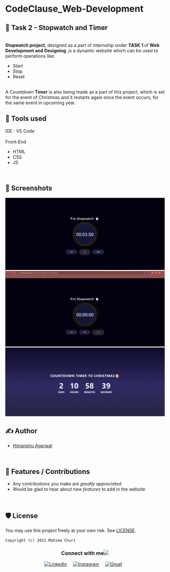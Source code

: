 # CodeClause_Web-Development
## 📖 Task 2 - Stopwatch and Timer

<br><b>Stopwatch project</b>, designed as a part of internship under <b> TASK 1 </b> of<b> Web Development and Designing </b>,is a dynamic website which can be used to perform operations like:
<ul>
  <li>Start</li>
  <li>Stop</li>
  <li>Reset</li>
</ul>
<br>
A Countdown <b>Timer</b> is also being made as a part of this project, which is set for the event of Christmas and it restarts again once the event occurs, for the same event in upcoming year.

## 📓 Tools used
IDE : VS Code <br><br>
Front-End
<ul>
  <li>HTML</li>
  <li>CSS</li>
  <li>JS</li>
</ul>


<br>

## 👀 Screenshots

<img src ="/assets/1.png">
<img src ="/assets/2.png">
<img src ="/assets/3.png">


## ✍ Author

- [Himanshu Agarwal](https://github.com/himanshu-03)

<br>

## 📌 Features / Contributions
 - Any contributions you make are *greatly appreciated*
 - Would be glad to hear about *new features* to add in the website

<br>


## 🛡 License

You may use this project freely at your own risk. See [LICENSE](https://choosealicense.com/licenses/mit/).

    Copyright (c) 2022 Mahima Churi



<div align="center">
<h3> Connect with me<a href="https://gifyu.com/image/Zy2f"><img src="https://github.com/milaan9/milaan9/blob/main/Handshake.gif" width="50px"></a>
</h3> 
<p align="center">
    <a href="https://www.linkedin.com/in/mahimachuri" target="_blank"><img alt="LinkedIn" width="25px" src="https://cdn-icons-png.flaticon.com/512/3536/3536505.png"></a> &nbsp&nbsp&nbsp
    <a href="https://www.instagram.com/infoelegant10" target="_blank"><img alt="Instagram" width="25px" src="https://cdn-icons-png.flaticon.com/512/1384/1384063.png"></a> &nbsp&nbsp&nbsp
     <a href="mailto:mahimachuri.28@gmail.com" target="_blank"><img alt="Gmail" width="40px" height="30px" src="https://github.com/TheDudeThatCode/TheDudeThatCode/blob/master/Assets/Gmail.svg"></a>&nbsp&nbsp&nbsp
   </p>
